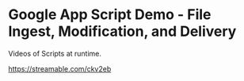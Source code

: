 ﻿# Google App Script Demo - File Ingest, Modification, and Delivery
 
 Videos of Scripts at runtime.
 
 https://streamable.com/ckv2eb
